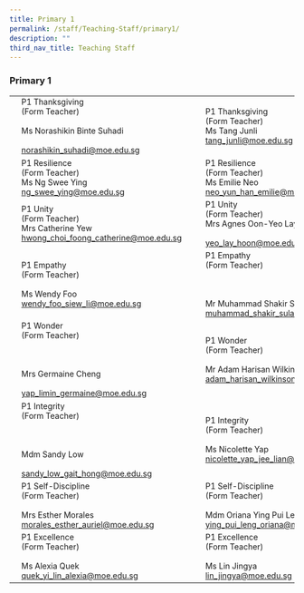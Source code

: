 ```yaml
---
title: Primary 1
permalink: /staff/Teaching-Staff/primary1/
description: ""
third_nav_title: Teaching Staff
---
```

### Primary 1

|  	|  	|  	|  	|  	|
|---	|---	|---	|---	|---	|
| ![](/images/ft1.png) 	| P1 Thanksgiving<br>(Form Teacher)<br><br>Ms Norashikin Binte Suhadi<br><br>norashikin_suhadi@moe.edu.sg 	|   	| ![](/images/ft2.png) 	| P1 Thanksgiving<br>(Form Teacher)<br>Ms Tang Junli<br>tang_junli@moe.edu.sg 	|
| ![](/images/ft3.png) 	| P1 Resilience<br>(Form Teacher)<br>Ms Ng Swee Ying<br>ng_swee_ying@moe.edu.sg 	|   	| ![](/images/ft4.png) 	| P1 Resilience<br>(Form Teacher)<br>Ms Emilie Neo<br>neo_yun_han_emilie@moe.edu.sg 	|
| ![](/images/ft5.png) 	| P1 Unity <br>(Form Teacher)<br>Mrs Catherine Yew<br>hwong_choi_foong_catherine@moe.edu.sg 	|   	| ![](/images/ft6.png) 	| P1 Unity <br>(Form Teacher)<br>Mrs Agnes Oon-Yeo Lay Hoon<br><br>yeo_lay_hoon@moe.edu.sg  	|
| ![](/images/ft7.png) 	| P1 Empathy<br>(Form Teacher)<br><br>Ms Wendy Foo<br>wendy_foo_siew_li@moe.edu.sg<br> 	|   	| ![](/images/ft8.png) 	| P1 Empathy<br>(Form Teacher)<br><br><br><br>Mr Muhammad Shakir Sulaiman<br>muhammad_shakir_sulaiman@moe.edu.sg 	|
| ![](/images/ft9.png) 	| P1 Wonder<br>(Form Teacher)<br><br><br><br>Mrs Germaine Cheng<br><br>yap_limin_germaine@moe.edu.sg 	|   	| ![](/images/ft10.png) 	| P1 Wonder<br>(Form Teacher)<br><br>Mr Adam Harisan Wilkinson<br>adam_harisan_wilkinson@moe.edu.sg 	|
| ![](/images/ft11.png) 	| P1 Integrity<br>(Form Teacher)<br><br><br><br>Mdm Sandy Low<br><br>sandy_low_gait_hong@moe.edu.sg 	|   	| ![](/images/ft12.png) 	| P1 Integrity<br>(Form Teacher)<br><br>Ms Nicolette Yap<br>nicolette_yap_jee_lian@moe.edu.sg 	|
| ![](/images/ft13.png) 	| P1 Self-Discipline<br>(Form Teacher)<br><br>Mrs Esther Morales<br>morales_esther_auriel@moe.edu.sg 	|    	| ![](/images/ft14.png) 	| P1 Self-Discipline<br>(Form Teacher)<br><br>Mdm Oriana Ying Pui Leng<br>ying_pui_leng_oriana@moe.edu.sg 	|
| ![](/images/ft15.png) 	| P1 Excellence<br>(Form Teacher)<br><br>Ms Alexia Quek<br>quek_yi_lin_alexia@moe.edu.sg 	|   	| ![](/images/ft16.png) 	| P1 Excellence <br>(Form Teacher)<br><br>Ms Lin Jingya<br>lin_jingya@moe.edu.sg 	|